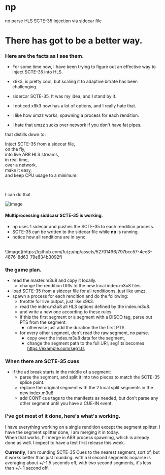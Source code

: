 # np
no parse  HLS SCTE-35 Injection via sidecar file

# There has got to be a better way.

### Here are the facts as I see them.


* For some time now, I have been trying to figure out 
an effective way to inject SCTE-35 into HLS. 

* x9k3, is pretty cool, but scaling it to adaptive bitrate 
has been challenging. 

* sidercar SCTE-35, It was my idea, and I stand by it. 

* I noticed x9k3 now has a lot of options, and I really 
hate that.

* I like how umzz works, spawning a process for each rendition.

* I hate that umzz sucks over network if you don't have fat pipes.

that distills down to:
<br>

Inject SCTE-35 from a sidecar file, 
<br>
on the fly,
<br>
into live ABR  HLS streams,
<br>
in real time,
<br>
over a network,
<br>
make it easy,
<br>
and keep CPU usage to a minimum.

<br>

 I can do that.
<br>

![image](https://github.com/futzu/np/assets/52701496/b4c2359c-8bff-4801-9533-90cd4bd7a065)
<br>
#### Multiprocessing siddcasr SCTE-35 is working. 
* np uses 1 sidecar and pushes the SCTE-35 to each rendition process.
* SCTE-35 can be written to the sidecar file while __np__ is running.
* notice how all renditions are in sync.
<br>
![image](https://github.com/futzu/np/assets/52701496/797bcc57-4ee3-4876-8d63-79e834b3092f)



<br>

### the game plan.


* read the master.m3u8 and copy it locally.
    * change the rendition URIs to the new local index.m3u8 files.
* load SCTE-35 from a sidecar file for all renditioons, just like umzz.
* spawn a process for each rendition and do the following:
  *  throttle for live output, just like x9k3.
  * read the index.m3u8 all HLS options defined by the index.m3u8.
  *  and write a new one according to these rules.
  * if this the first segment or a segment with a DISCO tag, parse out PTS from the segment.
      * otherwise just add the duration the the first PTS. 
  * for every other segment, don't read the raw segment, no parse.
    * copy over the index.m3u8 data for the segment,
    * change the segment path to the full URI, seg1.ts becomes https://example.com/seg1.ts

### When there are SCTE-35 cues
* if the ad break starts in the middle of a segment:
  * parse the segment, and split it into two pieces to match the SCTE-35 splice point.
  * replace the original segment with the 2 local split segments in the new index.m3u8.
  *  add CONT cue tags to the manifests as needed, but don't parse any other segment until you have a CUE-IN event.

### I've got most of it done, here's what's working.
 I have everything working on a single rendition except the segment splitter.
 I have the segment splitter done, I am merging it in today.  
 When that works, I'll merge in ABR process spawning, which is already done as well.
I expect to have a test first release this week.

__Currently__, I am rounding SCTE-35 Cues to the nearest segment, sort of, but it works 
better than just rounding.
with a 6 second segments noparse is averaging about +/-1.5 seconds off,
with two second segments, it's less than +/- 1 second off.





